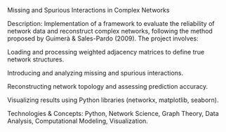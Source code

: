 Missing and Spurious Interactions in Complex Networks

Description:
Implementation of a framework to evaluate the reliability of network data and reconstruct complex networks, following the method proposed by Guimerà & Sales-Pardo (2009). The project involves:

Loading and processing weighted adjacency matrices to define true network structures.

Introducing and analyzing missing and spurious interactions.

Reconstructing network topology and assessing prediction accuracy.

Visualizing results using Python libraries (networkx, matplotlib, seaborn).

Technologies & Concepts:
Python, Network Science, Graph Theory, Data Analysis, Computational Modeling, Visualization.
